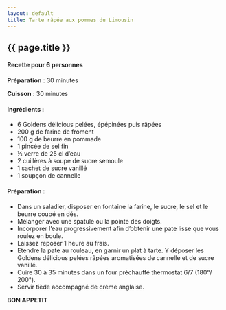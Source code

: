 ```yaml
---
layout: default
title: Tarte râpée aux pommes du Limousin
---
```


## {{ page.title }}

#### Recette pour 6 personnes

**Préparation** : 30 minutes

**Cuisson** : 30 minutes

#### Ingrédients :

* 6 Goldens délicious pelées, épépinées puis râpées
* 200 g de farine de froment
* 100 g de beurre en pommade
* 1 pincée de sel fin
* ½ verre de 25 cl d’eau
* 2 cuillères à soupe de sucre semoule
* 1 sachet de sucre vanillé
* 1 soupçon de cannelle

#### Préparation :

* Dans un saladier, disposer en fontaine la farine, le sucre, le sel et le beurre coupé en dés.
* Mélanger avec une spatule ou la pointe des doigts.
* Incorporer l’eau progressivement afin d’obtenir une pate lisse que vous roulez en boule.
* Laissez reposer 1 heure au frais.
* Etendre la pate au rouleau, en garnir un plat à tarte. Y déposer les Goldens délicious pelées râpées aromatisées de cannelle et de sucre vanillé.
* Cuire 30 à 35 minutes dans un four préchauffé thermostat 6/7 (180°/ 200°).
* Servir tiède accompagné de crème anglaise.

**BON APPETIT**
